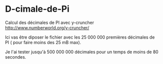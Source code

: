 # D-cimale-de-Pi

Calcul des décimales de PI avec y-cruncher 
http://www.numberworld.org/y-cruncher/


Ici vas être diposer le fichier avec les 25 000 000 premières décimales de PI ( pour faire moins des 25 mB max). 

Je l'ai tester jusqu'à 500 000 000  décimales pour un temps de moins de 80 secondes.
